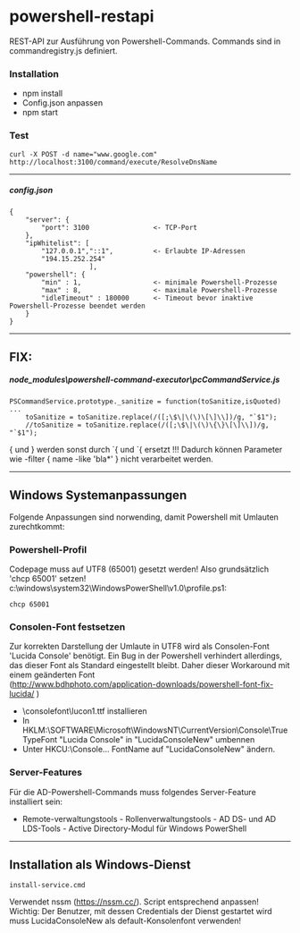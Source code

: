 # powershell-restapi
REST-API zur Ausführung von Powershell-Commands. Commands sind in commandregistry.js definiert.
### Installation 
- npm install
- Config.json anpassen
- npm start


### Test
	curl -X POST -d name="www.google.com" http://localhost:3100/command/execute/ResolveDnsName
---
##### config.json
    {
        "server": {
            "port": 3100                <- TCP-Port
        },
        "ipWhitelist": [
            "127.0.0.1","::1",          <- Erlaubte IP-Adressen  
            "194.15.252.254"
						],
		"powershell": {
			"min" : 1,                  <- minimale Powershell-Prozesse
			"max" : 8,                  <- maximale Powershell-Prozesse
			"idleTimeout" : 180000      <- Timeout bevor inaktive Powershell-Prozesse beendet werden
		}
    }
---
## FIX:
##### node_modules\powershell-command-executor\pcCommandService.js

    PSCommandService.prototype._sanitize = function(toSanitize,isQuoted)
    ...
        toSanitize = toSanitize.replace(/([;\$\|\(\)\[\]\\])/g, "`$1");
        //toSanitize = toSanitize.replace(/([;\$\|\(\)\{\}\[\]\\])/g, "`$1");

{ und } werden sonst durch \`{ und \`{ ersetzt !!!
Dadurch können Parameter wie -filter { name -like 'bla*' } nicht verarbeitet werden.

----
## Windows Systemanpassungen
Folgende Anpassungen sind norwending, damit Powershell mit Umlauten zurechtkommt:
### Powershell-Profil
Codepage muss auf UTF8 (65001) gesetzt werden! Also grundsätzlich 'chcp 65001' setzen!
c:\windows\system32\WindowsPowerShell\v1.0\profile.ps1:

    chcp 65001

### Consolen-Font festsetzen
Zur korrekten Darstellung der Umlaute in UTF8 wird als Consolen-Font 'Lucida Console' benötigt. Ein Bug in der Powershell verhindert allerdings, das dieser Font als Standard eingestellt bleibt. Daher dieser Workaround mit einem geänderten Font  
(http://www.bdhphoto.com/application-downloads/powershell-font-fix-lucida/ )
- \consolefont\lucon1.ttf installieren
- In HKLM:\\SOFTWARE\Microsoft\WindowsNT\CurrentVersion\Console\TrueTypeFont "Lucida Console" in "LucidaConsoleNew" umbennen
- Unter HKCU:\\Console\...  FontName auf "LucidaConsoleNew" ändern.

### Server-Features
Für die AD-Powershell-Commands muss folgendes Server-Feature installiert sein: 
- Remote-verwaltungstools - Rollenverwaltungstools - AD DS- und AD LDS-Tools - Active Directory-Modul für Windows PowerShell


---
## Installation als Windows-Dienst
    install-service.cmd
Verwendet nssm (https://nssm.cc/). Script entsprechend anpassen!
Wichtig: Der Benutzer, mit dessen Credentials der Dienst gestartet wird muss LucidaConsoleNew als default-Konsolenfont verwenden! 
